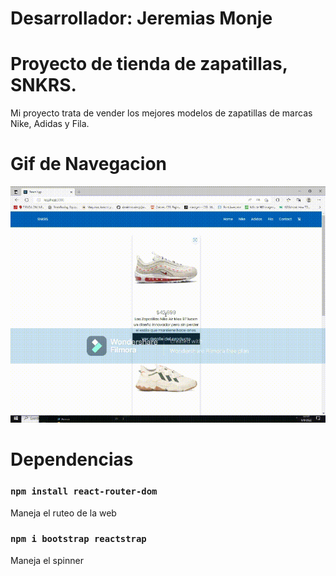 # Desarrollador: Jeremias Monje

# Proyecto de tienda de zapatillas, SNKRS.

Mi proyecto trata de vender los mejores modelos de zapatillas de marcas Nike, Adidas y Fila.

# Gif de Navegacion

![image](https://github.com/jeremonje/SNKRS-Monje/blob/main/src/media/Mi%20video.gif)

# Dependencias

### `npm install react-router-dom`

Maneja el ruteo de la web

### `npm i bootstrap reactstrap`

Maneja el spinner
